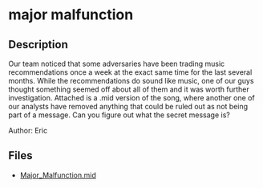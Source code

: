 # major malfunction

## Description

Our team noticed that some adversaries have been trading music recommendations once a week at the exact same time for the last several months. While the recommendations do sound like music, one of our guys thought something seemed off about all of them and it was worth further investigation. Attached is a .mid version of the song, where another one of our analysts have removed anything that could be ruled out as not being part of a message. Can you figure out what the secret message is?

Author: Eric

## Files

* [Major_Malfunction.mid](files/Major_Malfunction.mid)

